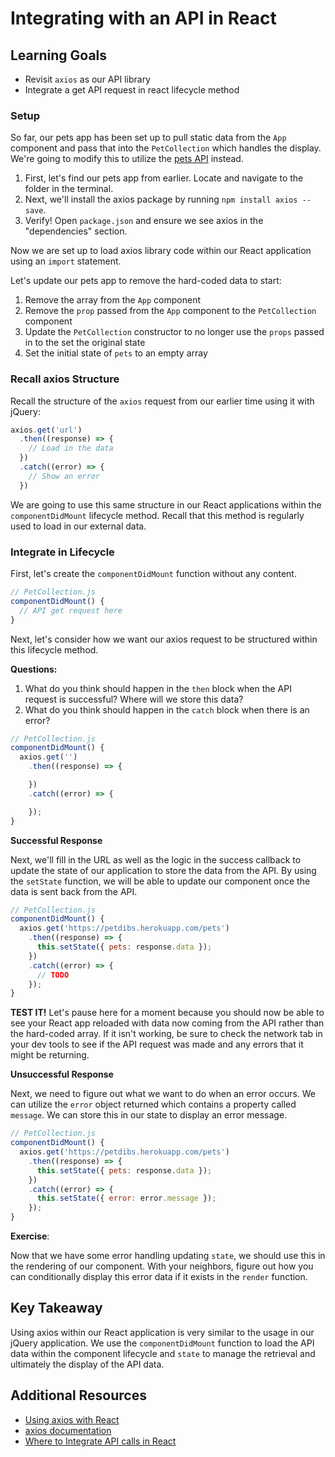 # Integrating with an API in React

## Learning Goals

- Revisit `axios` as our API library
- Integrate a get API request in react lifecycle method

### Setup
So far, our pets app has been set up to pull static data from the `App` component and pass that into the `PetCollection` which handles the display. We're going to modify this to utilize the [pets API](https://petdibs.herokuapp.com/pets) instead.

1. First, let's find our pets app from earlier. Locate and navigate to the folder in the terminal.
1. Next, we'll install the axios package by running `npm install axios --save`.
1. Verify! Open `package.json` and ensure we see axios in the "dependencies" section.

Now we are set up to load axios library code within our React application using an `import` statement.

Let's update our pets app to remove the hard-coded data to start:
1. Remove the array from the `App` component
1. Remove the `prop` passed from the `App` component to the `PetCollection` component
1. Update the `PetCollection` constructor to no longer use the `props` passed in to the set the original state
1. Set the initial state of `pets` to an empty array

### Recall axios Structure
Recall the structure of the `axios` request from our earlier time using it with jQuery:
```javascript
axios.get('url')
  .then((response) => {
    // Load in the data
  })
  .catch((error) => {
    // Show an error
  })
```

We are going to use this same structure in our React applications within the `componentDidMount` lifecycle method. Recall that this method is regularly used to load in our external data.

### Integrate in Lifecycle

First, let's create the `componentDidMount` function without any content.

```javascript
// PetCollection.js
componentDidMount() {
  // API get request here
}
```

Next, let's consider how we want our axios request to be structured within this lifecycle method.

**Questions:**
1. What do you think should happen in the `then` block when the API request is successful? Where will we store this data?
1. What do you think should happen in the `catch` block when there is an error?

```javascript
// PetCollection.js
componentDidMount() {
  axios.get('')
    .then((response) => {

    })
    .catch((error) => {

    });
}
```

**Successful Response**

Next, we'll fill in the URL as well as the logic in the success callback to update the state of our application to store the data from the API. By using the `setState` function, we will be able to update our component once the data is sent back from the API.

```javascript
// PetCollection.js
componentDidMount() {
  axios.get('https://petdibs.herokuapp.com/pets')
    .then((response) => {
      this.setState({ pets: response.data });
    })
    .catch((error) => {
      // TODO
    });
}
```

**TEST IT!** Let's pause here for a moment because you should now be able to see your React app reloaded with data now coming from the API rather than the hard-coded array. If it isn't working, be sure to check the network tab in your dev tools to see if the API request was made and any errors that it might be returning.

**Unsuccessful Response**

Next, we need to figure out what we want to do when an error occurs. We can utilize the `error` object returned which contains a property called `message`. We can store this in our state to display an error message.

```javascript
// PetCollection.js
componentDidMount() {
  axios.get('https://petdibs.herokuapp.com/pets')
    .then((response) => {
      this.setState({ pets: response.data });
    })
    .catch((error) => {
      this.setState({ error: error.message });
    });
}
```

**Exercise**:

Now that we have some error handling updating `state`, we should use this in the rendering of our component. With your neighbors, figure out how you can conditionally display this error data if it exists in the `render` function.

## Key Takeaway
Using axios within our React application is very similar to the usage in our jQuery application. We use the `componentDidMount` function to load the API data within the component lifecycle and `state` to manage the retrieval and ultimately the display of the API data.

## Additional Resources
- [Using axios with React](https://alligator.io/react/axios-react/)
- [axios documentation](https://github.com/axios/axios)
- [Where to Integrate API calls in React](https://hackernoon.com/where-to-integrate-api-calls-in-reactjs-componentwillmount-vs-componentdidmount-710085dc05c3)

